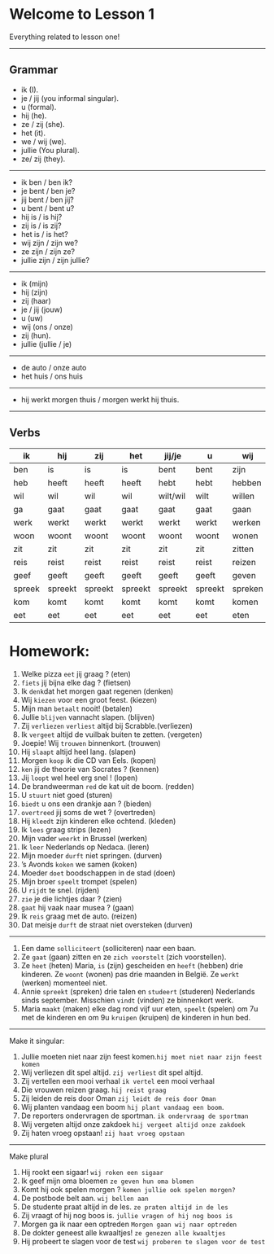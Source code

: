 # Welcome to Lesson 1
Everything related to lesson one!
***
## Grammar
* ik (I).
* je / jij (you informal singular).
* u (formal).
* hij (he).
* ze / zij (she).
* het (it).
* we / wij (we).
* jullie (You plural).
* ze/ zij (they).
***
* ik ben / ben ik?
* je bent / ben je?
* jij bent / ben jij?
* u bent / bent u?
* hij is / is hij?
* zij is / is zij?
* het is / is het?
* wij zijn / zijn we?
* ze zijn / zijn ze?
* jullie zijn / zijn jullie?
***
* ik (mijn)
* hij (zijn)
* zij (haar)
* je / jij (jouw)
* u (uw)
* wij (ons / onze)
* zij (hun).
* jullie (jullie / je)
***
* de auto / onze auto
* het huis / ons huis
***
* hij werkt morgen thuis / morgen werkt hij thuis.
***


## Verbs
| ik     | hij     | zij     | het     | jij/je  | u       | wij     | ze      | jullie  |
|--------|---------|---------|---------|---------|---------|---------|---------|---------|
| ben    | is      | is      | is      | bent    | bent    | zijn    | zijn    | zijn    |
| heb    | heeft   | heeft   | heeft   | hebt    | hebt    | hebben  | hebben  | hebben  |
| wil    | wil     | wil     | wil     | wilt/wil| wilt    | willen  | willen  | willen  |
| ga     | gaat    | gaat    | gaat    | gaat    | gaat    | gaan    | gaan    | gaan    |
| werk   | werkt   | werkt   | werkt   | werkt   | werkt   | werken  | werken  | werken  |
| woon   | woont   | woont   | woont   | woont   | woont   | wonen   | wonen   | wonen   |
| zit    | zit     | zit     | zit     | zit     | zit     | zitten  | zitten  | zitten  |
| reis   | reist   | reist   | reist   | reist   | reist   | reizen  | reizen  | reizen  |
| geef   | geeft   | geeft   | geeft   | geeft   | geeft   | geven   | geven   | geven   |
| spreek | spreekt | spreekt | spreekt | spreekt | spreekt | spreken | spreken | spreken |
| kom    | komt    | komt    | komt    | komt    | komt    | komen   | komen   | komen   |
| eet    | eet     | eet     | eet     | eet     | eet     | eten    | eten    | eten    |

# Homework:

1. Welke pizza `eet` jij graag ? (eten)
2. `fiets` jij bijna elke dag ?  (fietsen)
3. Ik `denk`dat het morgen gaat regenen  (denken)
4. Wij `kiezen` voor een groot feest. (kiezen)
5. Mijn man `betaalt` nooit!  (betalen)
6. Jullie `blijven` vannacht slapen.  (blijven)
7. Zij `verliezen` `verliest` altijd bij Scrabble.(verliezen)
8. Ik `vergeet` altijd de vuilbak buiten te zetten.  (vergeten)
9. Joepie! Wij `trouwen` binnenkort. (trouwen)
10. Hij `slaapt` altijd heel lang.  (slapen)
11. Morgen `koop` ik die CD van Eels. (kopen)
12. `ken` jij de theorie van Socrates ?  (kennen)
13. Jij `loopt` wel heel erg snel !  (lopen)
14. De brandweerman `red` de kat uit de boom.  (redden)
15. U `stuurt` niet goed  (sturen)
16. `biedt` u ons een drankje aan ? (bieden)
17. `overtreed` jij soms de wet ?  (overtreden)
18. Hij `kleedt` zijn kinderen elke ochtend. (kleden)
19. Ik `lees` graag strips   (lezen)
20. Mijn vader `weerkt` in Brussel (werken)
21. Ik `leer` Nederlands op Nedaca. (leren)
22. Mijn moeder `durft` niet springen.  (durven)
23. ’s Avonds `koken` we samen (koken)
24. Moeder `doet` boodschappen in de stad  (doen)
25. Mijn broer `speelt` trompet (spelen)
26. U `rijdt` te snel. (rijden)
27. `zie` je die lichtjes daar ? (zien)
28. `gaat` hij vaak naar musea ? (gaan)
29. Ik `reis` graag met de auto.  (reizen)
30. Dat meisje `durft` de straat niet oversteken (durven)
       
***
1. Een dame `solliciteert` (solliciteren) naar een baan.
2. Ze `gaat` (gaan) zitten en ze `zich voorstelt` (zich voorstellen).
3. Ze `heet` (heten) Maria, `is` (zijn) gescheiden en `heeft` (hebben) drie kinderen. Ze `woont` (wonen) pas drie maanden in België. Ze `werkt` (werken) momenteel niet.
4. Annie `spreekt` (spreken) drie talen en `studeert` (studeren) Nederlands sinds september. Misschien `vindt` (vinden) ze binnenkort werk.
5. Maria `maakt` (maken) elke dag rond vijf uur eten, `speelt` (spelen) om 7u met de kinderen en om 9u `kruipen` (kruipen) de kinderen in hun bed.
***
Make it singular:
1. Jullie moeten niet naar zijn feest komen.`hij moet niet naar zijn feest komen`
2. Wij verliezen dit spel altijd. `zij verliest` dit spel altijd.
3. Zij vertellen een mooi verhaal `ik vertel` een mooi verhaal
4. Die vrouwen reizen graag. `hij reist graag`
5. Zij leiden de reis door Oman `zij leidt de reis door Oman`
6. Wij planten vandaag een boom `hij plant vandaag een boom`.
7. De reporters ondervragen de sportman. `ik ondervraag de sportman`
8. Wij vergeten altijd onze zakdoek `hij vergeet altijd onze zakdoek`
9. Zij haten vroeg opstaan! `zij haat vroeg opstaan`
***
Make plural
1. Hij rookt een sigaar! `wij roken een sigaar`
2. Ik geef mijn oma bloemen `ze geven hun oma blomen`
3. Komt hij ook spelen morgen ? `komen jullie ook spelen morgen? `
4. De postbode belt aan. `wij bellen aan`
5. De studente praat altijd in de les. `ze praten altijd in de les`
6. Zij vraagt of hij nog boos is. `jullie vragen of hij nog boos is`
7. Morgen ga ik naar een optreden `Morgen gaan wij naar optreden`
8. De dokter geneest alle kwaaltjes! `ze genezen alle kwaaltjes`
9. Hij probeert te slagen voor de test `wij proberen te slagen voor de test`


